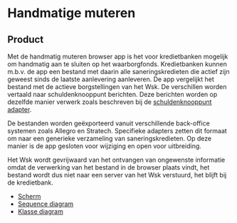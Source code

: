 # Handmatige muteren

## Product

Met de handmatig muteren browser app is het voor kredietbanken mogelijk om handmatig aan te sluiten op het waarborgfonds.
Kredietbanken kunnen m.b.v. de app een bestand met daarin alle saneringskredieten die actief zijn geweest sinds de laatste aanlevering aanleveren.
De app vergelijkt het bestand met de actieve borgstellingen van het Wsk. De verschillen worden vertaald naar schuldenknooppunt berichten. Deze berichten worden op dezelfde manier verwerk zoals beschreven bij de [schuldenknooppunt adapter](../schuldenknooppunt/index.md).

De bestanden worden geëxporteerd vanuit verschillende back-office systemen zoals Allegro en Stratech. Specifieke adapters zetten dit formaat om naar een generieke verzameling van saneringskredieten. Op deze manier is de app gesloten voor wijziging en open voor uitbreiding.

Het Wsk wordt gevrijwaard van het ontvangen van ongewenste informatie omdat de verwerking van het bestand in de browser plaats vindt, het bestand wordt dus niet naar een server van het Wsk verstuurd, het blijft bij de kredietbank.

* [Scherm](scherm.drawio)
* [Sequence diagram](sequence-diagram.puml)
* [Klasse diagram](class-diagram.puml)
